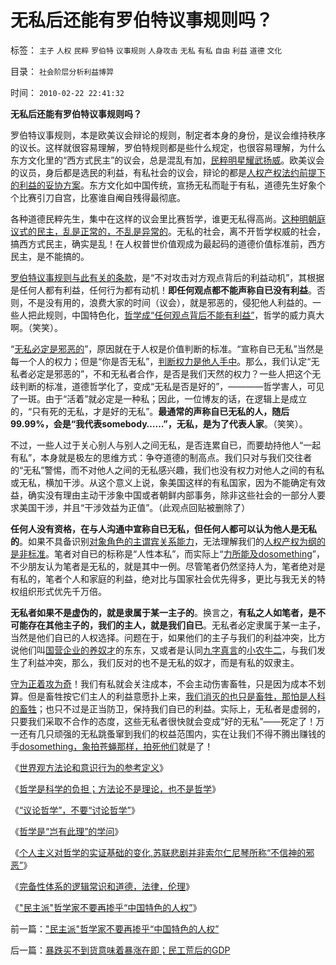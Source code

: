 # 无私后还能有罗伯特议事规则吗？

标签： `主子` `人权` `民粹` `罗伯特` `议事规则` `人身攻击` `无私` `有私` `自由` `利益` `道德` `文化` 

目录： `社会阶层分析利益博羿`

时间： `2010-02-22 22:41:32`

**无私后还能有罗伯特议事规则吗？**

罗伯特议事规则，本是欧美议会辩论的规则，制定者本身的身份，是议会维持秩序的议长。这样就很容易理解，罗伯特规则都是些什么规定，也很容易理解，为什么东方文化里的“西方式民主”的议会，总是混乱有加，[民粹明星耀武扬威](../../../2009/6/29/法式民主可能方便了民粹希特勒上台.md)。欧美议会的议员，身后都是选民的利益，有私社会的议会，辩论的都是[人权产权法约前提下的利益的妥协方案](../../../2009/9/11/让社会各界都有利益代言人平等博羿.md)。东方文化如中国传统，宣扬无私而耻于有私，道德先生好象个个比赛引刀自宫，比塞谁自阉自残得最彻底。

各种道德民粹先生，集中在这样的议会里比赛哲学，谁更无私得高尚。[这种明朝庭议式的民主，乱是正常的，不乱是异常的](http://darthvad.blog.163.com/blog/static/5339947020094211013072/)。无私的社会，离不开哲学权威的社会，搞西方式民主，确实是乱！在人权普世价值观成为最起码的道德价值标准前，西方民主，是不能搞的。

[罗伯特议事规则与此有关的条款](../../../2009/6/17/民主就是科学的议事规则.md)，是“不对攻击对方观点背后的利益动机”，其根据是任何人都有利益，任何行为都有动机！**即任何观点都不能声称自已没有利益**。否则，不是没有用的，浪费大家的时间（议会），就是邪恶的，侵犯他人利益的。一些人把此规则，中国特色化，[哲学成“任何观点背后不能有利益”](../../../2010/1/17/春秋笔法“为了大众的利益”.md)，哲学的威力真大啊。（笑笑）。

“[无私必定是邪恶的](../../../2008/6/3/道德啊，世间邪恶，均以汝为名！.md)”，原因就在于人权是价值判断的标准。“宣称自已无私”当然是每一个人的权力；但是“你是否无私”，[判断权力是他人手中](../../../2010/1/21/人权是价值判断的原子单位.md)。那么，我们认定“无私者必定是邪恶的”，不和无私者合作，是否是我们天然的权力？一些人把这个无歧判断的标准，道德哲学化了，变成“无私是否是好的”，————哲学害人，可见了一斑。由于“活着”就必定是一种私；因此，一位博友的话，在逻辑上是成立的，“只有死的无私，才是好的无私”。**最通常的声称自已无私的人，随后99.99%，会是“我代表somebody……”，无私，是为了代表人家**。（笑笑）。

不过，一些人过于关心别人与别人之间无私，是否连累自已，而要劫持他人“一起有私”，本身就是极左的思维方式：争夺道德的制高点。我们只对与我们交往者的“无私”警惕，而不对他人之间的无私感兴趣，我们也没有权力对他人之间的有私或无私，横加干涉。从这个意义上说，象美国这样的有私国家，因为不能确定有效益，确实没有理由主动干涉象中国或者朝鲜内部事务，除非这些社会的一部分人要求美国干涉，并且“干涉效益为正值”。（此观点回贴被删除了）

**任何人没有资格，在与人沟通中宣称自已无私，但任何人都可以认为他人是无私的**。如果不具备识别[对象角色的主谓宾关系能力](../../../2009/5/22/“实”未必为实证，认识对象角色的主谓宾.md)，无法理解我们的[人权产权为纲的是非标准](../../../2009/10/9/完全相反的是非标准.md)。笔者对自已的标称是“人性本私”，而实际上“[力所能及dosomething](../../../2010/1/10/民主事业无非人人DOSOMETIHG.md)”，不少朋友认为笔者是无私的，就是其中一例。尽管笔者仍然坚持人为，笔者绝对是有私的，笔者个人和家庭的利益，绝对比与国家社会优先得多，更比与我无关的特权组织形式优先千万倍。

**无私者如果不是虚伪的，就是隶属于某一主子的**。换言之，**有私之人如笔者，是不可能存在其他主子的，我们的主人，就是我们自已**。无私者必定隶属于某一主子，当然是他们自已的人权选择。问题在于，如果他们的主子与我们的利益冲突，比方说他们叫[国营企业的养奴才](../../../2009/8/6/一些可怜人有其可憎之处.md)的东东，又或者是认同[九字真言](../../../2009/10/13/两千年社稷延寿之九字真言.md)的[小农牛二](../../../2009/10/13/小农意识仇富牛二历史命运.md)，与我们发生了利益冲突，那么，我们反对的也不是无私的奴才，而是有私的奴隶主。

[守为正着攻为奇](../../../2009/6/23/守为正着攻为奇.md)！我们有私就会关注成本，不会主动伤害畜牲，只是因为成本不划算。但是畜牲按它们主人的利益意愿扑上来，[我们消灭的也只是畜牲，那怕是人科的畜牲](../../../2009/9/3/有两种血酬者命运是自取灭亡的悲惨.md)；也只不过是正当防卫，保持我们自已的利益。实际上，无私者是虚弱的，只要我们采取不合作的态度，这些无私者很快就会变成“好的无私”——死定了！万一还有几只顽强的无私跳蚤窜到我们的权益范围内，实在让我们不得不腾出赚钱的手[dosomething，象拍苍蝇那样，拍死他们](../../../2010/1/10/民主事业无非人人DOSOMETIHG.md)就是了！

《[世界观方法论和意识行为的参考定义](../../../2010/2/11/世界观方法论和意识行为的参考定义.md)》

《[哲学是科学的负担；方法论不是理论，也不是哲学](../../../2010/2/11/哲学是科学的负担；方法论不是理论，也不是哲学.md)》

《[“议论哲学”，不要“讨论哲学”](../../../2010/2/11/“议论哲学”，不要“讨论哲学”.md)》

《[哲学是“岂有此理”的学问](../../../2010/2/12/哲学是“岂有此理”的学问.md)》

《[个人主义对哲学的实证基础的变化,苏联悲剧并非索尔仁尼琴所称“不信神的邪恶”](../../../2010/2/12/个人主义对哲学的实证基础的变化.md)》

《[完备性体系的逻辑常识和道德，法律，伦理](../../../2010/2/21/完备性体系的逻辑常识和道德，法律，伦理.md)》

《["民主派"哲学家不要再掺乎“中国特色的人权”](../../../2010/2/22/民主派哲学家不要再掺乎“中国特色的人权”.md)》



前一篇：[&quot;民主派&quot;哲学家不要再掺乎“中国特色的人权”](../../../2010/2/22/民主派哲学家不要再掺乎“中国特色的人权”.md)

后一篇：[暴跌买不到货意味着暴涨在即；民工荒后的GDP](../../../2010/2/23/暴跌买不到货意味着暴涨在即；民工荒后的GDP.md)